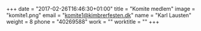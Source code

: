 +++
date = "2017-02-26T16:46:30+01:00"
title = "Komite medlem"
image = "komite1.png"
email = "komite1@kimbrerfesten.dk"
name = "Karl Lausten"
weight = 8
phone = "40269588"
work = ""
worktitle = ""
+++
